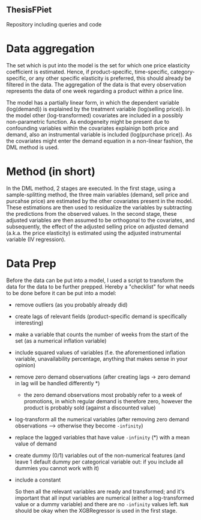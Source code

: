 ## ThesisFPiet
Repository including queries and code

# Data aggregation
The set which is put into the model is the set for which one price elasticity coefficient is estimated. Hence, if product-specific, time-specific, category-specific, or any other specific elasticity is preferred, this should already be filtered in the data.
The aggregation of the data is that every observation represents the data of one week regarding a product within a price line.

The model has a partially linear form, in which the dependent variable (log(demand)) is explained by the treatment variable (log(selling price)). In the model other (log-transformed) covariates are included in a possibly non-parametric function. As endogeneity might be present due to confounding variables within the covariates explainign both price and demand, also an instrumental variable is included (log(purchase price)). As the covariates might enter the demand equation in a non-linear fashion, the DML method is used.

# Method (in short)
In the DML method, 2 stages are executed. In the first stage, using a sample-splitting method, the three main variables (demand, sell price and purcahse price) are estimated by the other covariates present in the model. These estimations are then used to residualize the variables by subtracting the predictions from the observed values. In the second stage, these adjusted variables are then assumed to be orthogonal to the covariates, and subsequently, the effect of the adjusted selling price on adjusted demand (a.k.a. the price elasticity) is estimated using the adjusted instrumental variable (IV regression).


# Data Prep
Before the data can be put into a model, I used a script to transform the data for the data to be further prepped. Hereby a "checklist" for what needs to be done before it can be put into a model:  
- remove outliers (as you probably already did)  
- create lags of relevant fields (product-specific demand is specifically interesting)  
- make a variable that counts the number of weeks from the start of the set (as a numerical inflation variable)  
- include squared values of variables (f.e. the aforementioned inflation variable, unavailability percentage, anything that makes sense in your opinion)  
- remove zero demand observations (after creating lags -> zero demand in lag will be handled differently *)  
  - the zero demand observations most probably refer to a week of promotions, in which regular demand is therefore zero, however the product is probably sold (against a discounted value)
- log-transform all the numerical variables (after removing zero demand observations --> otherwise they become `-infinity`)  
- replace the lagged variables that have value `-infinity` (*) with a mean value of demand  
- create dummy (0/1) variables out of the non-numerical features (and leave 1 default dummy per categorical variable out: if you include all dummies you cannot work with it)  
- include a constant  
    
  So then all the relevant variables are ready and transformed; and it's important that all input variables are numerical (either a log-transformed value or a dummy variable) and there are no `-infinity` values left. `NaN`  should be okay when the XGBRegressor is used in the first stage.
